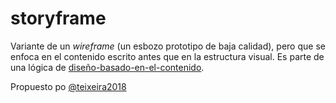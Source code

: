 # storyframe

Variante de un *wireframe* (un esbozo prototipo de baja calidad), pero que se enfoca en el contenido escrito antes que en la estructura visual. Es parte de una lógica de [diseño-basado-en-el-contenido](dise%C3%B1o-basado-en-el-contenido.md).

Propuesto po [@teixeira2018](@teixeira2018.md)
